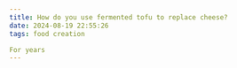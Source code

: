 ```yaml
---
title: How do you use fermented tofu to replace cheese?
date: 2024-08-19 22:55:26
tags: food creation 

For years
---
```

